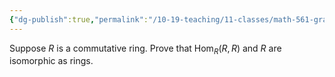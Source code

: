 ```yaml
---
{"dg-publish":true,"permalink":"/10-19-teaching/11-classes/math-561-graduate-algebra/exercises/hom-r-r-is-r/","updated":"2024-10-07T11:02:36-07:00"}
---
```


Suppose $R$ is a commutative ring. Prove that $\operatorname{Hom}_R(R,R)$ and $R$ are isomorphic as rings.